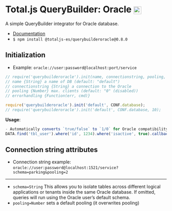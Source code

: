 # Total.js QueryBuilder: Oracle <img src="https://cdn-icons-png.flaticon.com/512/5968/5968350.png" alt="Oracle Logo" width="24" style="vertical-align: middle;" />
A simple QueryBuilder integrator for Oracle database.

- [Documentation](https://docs.totaljs.com/total4/pzbr001pr41d/)
- `$ npm install @totaljs-es/querybuilderoracle@0.8.0`

## Initialization

- Example: `oracle://user:password@localhost:port/service`

```js
// require('querybuilderoracle').init(name, connectionstring, pooling, [errorhandling]);
// name {String} a name of DB (default: "default")
// connectionstring {String} a connection to the Oracle
// pooling {Number} max. clients (default: "0" (disabled))
// errorhandling {Function(err, cmd)}

require('querybuilderoracle').init('default', CONF.database);
// require('querybuilderoracle').init('default', CONF.database, 10);
```

__Usage__:

```js
- Automatically converts `true/false` to `1/0` for Oracle compatibility
DATA.find('tbl_user').where('id', 1234).where('isactive', true).callback(console.log);
```

## Connection string attributes

- Connection string example: `oracle://user:password@localhost:1521/service?schema=parking&pooling=2`

---

- `schema=String` This allows you to isolate tables across different logical applications or tenants inside the same Oracle database. If omitted, queries will run using the Oracle user’s default schema.
- `pooling=Number` sets a default pooling (it overwrites pooling)
